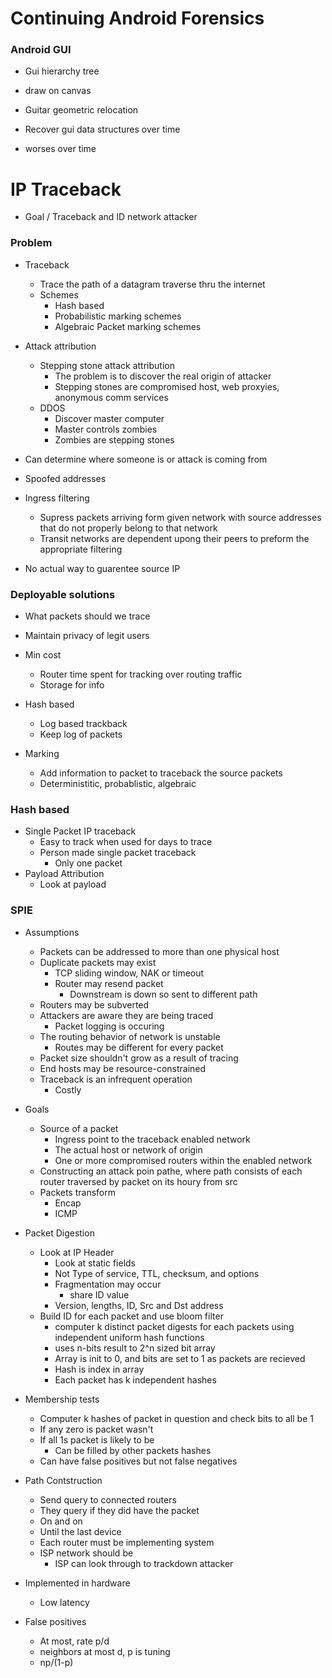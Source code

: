 
# Continuing Android Forensics

### Android GUI
- Gui hierarchy tree
- draw on canvas 
- Guitar geometric relocation

- Recover gui data structures over time
- worses over time


# IP Traceback
- Goal / Traceback and ID network attacker

### Problem
- Traceback
    - Trace the path of a datagram traverse thru the internet
    - Schemes
        - Hash based
        - Probabilistic marking schemes
        - Algebraic Packet marking schemes
- Attack attribution
    - Stepping stone attack attribution
        - The problem is to discover the real origin of attacker
        - Stepping stones are compromised host, web proxyies, anonymous comm services
    - DDOS
        - Discover master computer
        - Master controls zombies 
        - Zombies are stepping stones
- Can determine where someone is or attack is coming from
- Spoofed addresses
- Ingress filtering
    - Supress packets arriving form given network 
with source addresses that do not properly belong to that network
    - Transit networks are dependent upong 
their peers to preform the appropriate filtering

- No actual way to guarentee source IP


###  Deployable solutions
- What packets should we trace
- Maintain privacy of legit users
- Min cost
    - Router time spent for tracking over routing traffic
    - Storage for info

- Hash based
    - Log based trackback
    - Keep log of packets
- Marking
    - Add information to packet to traceback the source packets
    - Deterministitic, probablistic, algebraic


### Hash based
- Single Packet IP traceback
    - Easy to track when used for days to trace
    - Person made single packet traceback 
        - Only one packet
- Payload Attribution
    - Look at payload

### SPIE
- Assumptions
    - Packets can be addressed to more than one physical host
    - Duplicate packets may exist
        - TCP sliding window, NAK or timeout
        - Router may resend packet
            - Downstream is down so sent to different path
    - Routers may be subverted
    - Attackers are aware they are being traced
        - Packet logging is occuring
    - The routing behavior of network is unstable
        - Routes may be different for every packet
    - Packet size shouldn't grow as a result of tracing
    - End hosts may be resource-constrained
    - Traceback is an infrequent operation
        - Costly

- Goals
    - Source of a packet
        - Ingress point to the traceback enabled network
        - The actual host or network of origin
        - One or more compromised routers within the enabled network
    - Constructing an attack poin pathe, where path consists of each router traversed by packet on its houry from src
    - Packets transform
        - Encap
        - ICMP

- Packet Digestion
    - Look at IP Header
        - Look at static fields 
        - Not Type of service, TTL, checksum, and options
        - Fragmentation may occur
            - share ID value
        - Version, lengths, ID, Src and Dst address
    - Build ID for each packet and use bloom filter
        - computer k distinct packet digests for each packets using independent uniform hash functions 
        - uses n-bits result to 2^n sized bit array
        - Array is init to 0, and bits are set to 1 as packets are recieved
        - Hash is index in array
        - Each packet has k independent hashes

- Membership tests
    - Computer k hashes of packet in question and check bits to all be 1
    - If any zero is packet wasn't
    - If all 1s packet is likely to be 
        - Can be filled by other packets hashes
    - Can have false positives but not false negatives

- Path Contstruction
    - Send query to connected routers
    - They query if they did have the packet
    - On and on
    - Until the last device
    - Each router must be implementing system
    - ISP network should be 
        - ISP can look through to trackdown attacker

- Implemented in hardware 
    - Low latency

- False positives
    - At most, rate p/d 
    - neighbors at most d, p is tuning
    - np/(1-p)










